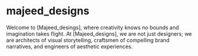 # majeed_designs
Welcome to [Majeed_desings], where creativity knows no bounds and imagination takes flight. At [Majeed_designs], we are not just designers; we are architects of visual storytelling, craftsmen of compelling brand narratives, and engineers of aesthetic experiences.
